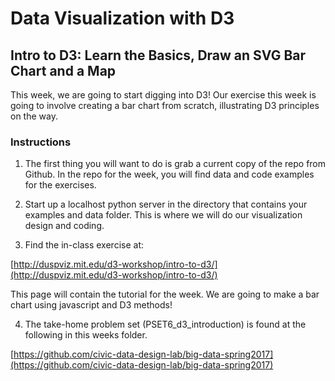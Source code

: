 # Data Visualization with D3
## Intro to D3: Learn the Basics, Draw an SVG Bar Chart and a Map

This week, we are going to start digging into D3! Our exercise this week is going to involve creating a bar chart from scratch, illustrating D3 principles on the way.

### Instructions

1. The first thing you will want to do is grab a current copy of the repo from Github. In the repo for the week, you will find data and code examples for the exercises.

2. Start up a localhost python server in the directory that contains your examples and data folder. This is where we will do our visualization design and coding.

3. Find the in-class exercise at:

[http://duspviz.mit.edu/d3-workshop/intro-to-d3/](http://duspviz.mit.edu/d3-workshop/intro-to-d3/)

This page will contain the tutorial for the week. We are going to make a bar chart using javascript and D3 methods!

4. The take-home problem set (PSET6_d3_introduction) is found at the following in this weeks folder.

[https://github.com/civic-data-design-lab/big-data-spring2017](https://github.com/civic-data-design-lab/big-data-spring2017)